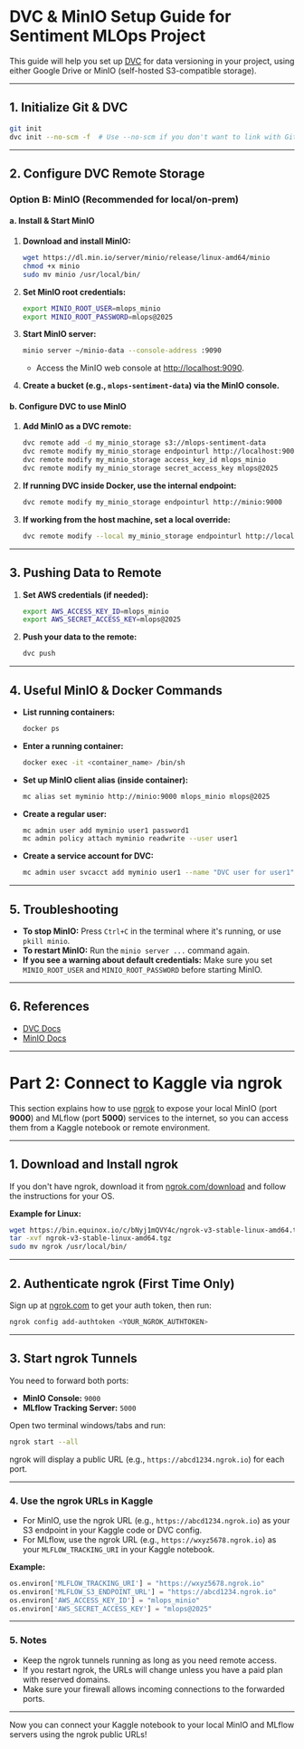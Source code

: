 # DVC & MinIO Setup Guide for Sentiment MLOps Project

This guide will help you set up [DVC](https://dvc.org/) for data versioning in your project, using either Google Drive or MinIO (self-hosted S3-compatible storage).

---

## 1. Initialize Git & DVC

```bash
git init
dvc init --no-scm -f  # Use --no-scm if you don't want to link with Git, -f to force
```

---

## 2. Configure DVC Remote Storage


### Option B: MinIO (Recommended for local/on-prem)

#### a. Install & Start MinIO

1. **Download and install MinIO:**
    ```bash
    wget https://dl.min.io/server/minio/release/linux-amd64/minio
    chmod +x minio
    sudo mv minio /usr/local/bin/
    ```

2. **Set MinIO root credentials:**
    ```bash
    export MINIO_ROOT_USER=mlops_minio
    export MINIO_ROOT_PASSWORD=mlops@2025
    ```

3. **Start MinIO server:**
    ```bash
    minio server ~/minio-data --console-address :9090
    ```
    - Access the MinIO web console at [http://localhost:9090](http://localhost:9090).

4. **Create a bucket (e.g., `mlops-sentiment-data`) via the MinIO console.**

#### b. Configure DVC to use MinIO

1. **Add MinIO as a DVC remote:**
    ```bash
    dvc remote add -d my_minio_storage s3://mlops-sentiment-data
    dvc remote modify my_minio_storage endpointurl http://localhost:9000
    dvc remote modify my_minio_storage access_key_id mlops_minio
    dvc remote modify my_minio_storage secret_access_key mlops@2025
    ```

2. **If running DVC inside Docker, use the internal endpoint:**
    ```bash
    dvc remote modify my_minio_storage endpointurl http://minio:9000
    ```

3. **If working from the host machine, set a local override:**
    ```bash
    dvc remote modify --local my_minio_storage endpointurl http://localhost:9000
    ```

---

## 3. Pushing Data to Remote

1. **Set AWS credentials (if needed):**
    ```bash
    export AWS_ACCESS_KEY_ID=mlops_minio
    export AWS_SECRET_ACCESS_KEY=mlops@2025
    ```

2. **Push your data to the remote:**
    ```bash
    dvc push
    ```

---

## 4. Useful MinIO & Docker Commands

- **List running containers:**
    ```bash
    docker ps
    ```

- **Enter a running container:**
    ```bash
    docker exec -it <container_name> /bin/sh
    ```

- **Set up MinIO client alias (inside container):**
    ```bash
    mc alias set myminio http://minio:9000 mlops_minio mlops@2025
    ```

- **Create a regular user:**
    ```bash
    mc admin user add myminio user1 password1
    mc admin policy attach myminio readwrite --user user1
    ```

- **Create a service account for DVC:**
    ```bash
    mc admin user svcacct add myminio user1 --name "DVC user for user1"
    ```

---

## 5. Troubleshooting

- **To stop MinIO:** Press `Ctrl+C` in the terminal where it's running, or use `pkill minio`.
- **To restart MinIO:** Run the `minio server ...` command again.
- **If you see a warning about default credentials:** Make sure you set `MINIO_ROOT_USER` and `MINIO_ROOT_PASSWORD` before starting MinIO.

---

## 6. References

- [DVC Docs](https://dvc.org/doc)
- [MinIO Docs](https://min.io/docs/minio/linux/index.html)

---
# Part 2: Connect to Kaggle via ngrok

This section explains how to use [ngrok](https://ngrok.com/) to expose your local MinIO (port **9000**) and MLflow (port **5000**) services to the internet, so you can access them from a Kaggle notebook or remote environment.

---

## 1. Download and Install ngrok

If you don't have ngrok, download it from [ngrok.com/download](https://ngrok.com/download) and follow the instructions for your OS.

**Example for Linux:**
```bash
wget https://bin.equinox.io/c/bNyj1mQVY4c/ngrok-v3-stable-linux-amd64.tgz
tar -xvf ngrok-v3-stable-linux-amd64.tgz
sudo mv ngrok /usr/local/bin/
```

---

## 2. Authenticate ngrok (First Time Only)

Sign up at [ngrok.com](https://ngrok.com/) to get your auth token, then run:

```bash
ngrok config add-authtoken <YOUR_NGROK_AUTHTOKEN>
```

---

## 3. Start ngrok Tunnels

You need to forward both ports:

- **MinIO Console:** `9000`
- **MLflow Tracking Server:** `5000`

Open two terminal windows/tabs and run:

```bash
ngrok start --all
```

ngrok will display a public URL (e.g., `https://abcd1234.ngrok.io`) for each port.

---

### 4. Use the ngrok URLs in Kaggle

- For MinIO, use the ngrok URL (e.g., `https://abcd1234.ngrok.io`) as your S3 endpoint in your Kaggle code or DVC config.
- For MLflow, use the ngrok URL (e.g., `https://wxyz5678.ngrok.io`) as your `MLFLOW_TRACKING_URI` in your Kaggle notebook.

**Example:**
```python
os.environ['MLFLOW_TRACKING_URI'] = "https://wxyz5678.ngrok.io"
os.environ['MLFLOW_S3_ENDPOINT_URL'] = "https://abcd1234.ngrok.io"
os.environ['AWS_ACCESS_KEY_ID'] = "mlops_minio"
os.environ['AWS_SECRET_ACCESS_KEY'] = "mlops@2025"
```

---

### 5. Notes

- Keep the ngrok tunnels running as long as you need remote access.
- If you restart ngrok, the URLs will change unless you have a paid plan with reserved domains.
- Make sure your firewall allows incoming connections to the forwarded ports.

---

Now you can connect your Kaggle notebook to your local MinIO and MLflow servers using the ngrok public URLs!
